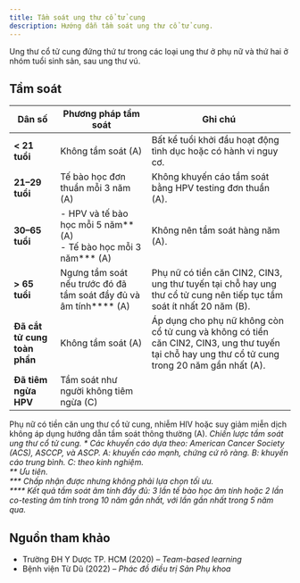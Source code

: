 ```yaml
---
title: Tầm soát ung thư cổ tử cung
description: Hướng dẫn tầm soát ung thư cổ tử cung.
---
```


Ung thư cổ tử cung đứng thứ tư trong các loại ung thư ở phụ nữ và thứ hai ở nhóm tuổi sinh sản, sau ung thư vú.

## Tầm soát

| Dân số                       | Phương pháp tầm soát                                                  | Ghi chú                                                                                                                                          |
| ---------------------------- | --------------------------------------------------------------------- | ------------------------------------------------------------------------------------------------------------------------------------------------ |
| **< 21 tuổi**                | Không tầm soát (A)                                                    | Bất kể tuổi khởi đầu hoạt động tình dục hoặc có hành vi nguy cơ.                                                                                 |
| **21–29 tuổi**               | Tế bào học đơn thuần mỗi 3 năm (A)                                    | Không khuyến cáo tầm soát bằng HPV testing đơn thuần (A).                                                                                        |
| **30–65 tuổi**               | - HPV và tế bào học mỗi 5 năm** (A)<br>- Tế bào học mỗi 3 năm\*** (A) | Không nên tầm soát hàng năm (A).                                                                                                                 |
| **> 65 tuổi**                | Ngưng tầm soát nếu trước đó đã tầm soát đầy đủ và âm tính\*\*\*\* (A) | Phụ nữ có tiền căn CIN2, CIN3, ung thư tuyến tại chỗ hay ung thư cổ tử cung nên tiếp tục tầm soát ít nhất 20 năm (B).                            |
| **Đã cắt tử cung toàn phần** | Không tầm soát (A)                                                    | Áp dụng cho phụ nữ không còn cổ tử cung và không có tiền căn CIN2, CIN3, ung thư tuyến tại chỗ hay ung thư cổ tử cung trong 20 năm gần nhất (A). |
| **Đã tiêm ngừa HPV**         | Tầm soát như người không tiêm ngừa (C)                                |                                                                                                                                                  |

Phụ nữ có tiền căn ung thư cổ tử cung, nhiễm HIV hoặc suy giảm miễn dịch không áp dụng hướng dẫn tầm soát thông thường (A).
_Chiến lược tầm soát ung thư cổ tử cung._
_\* Các khuyến cáo dựa theo: American Cancer Society (ACS), ASCCP, và ASCP. A: khuyến cáo mạnh, chứng cứ rõ ràng. B: khuyến cáo trung bình. C: theo kinh nghiệm._  
_\*\* Ưu tiên._  
_\*\*\* Chấp nhận được nhưng không phải lựa chọn tối ưu._  
_\*\*\*\* Kết quả tầm soát âm tính đầy đủ: 3 lần tế bào học âm tính hoặc 2 lần co-testing âm tính trong 10 năm gần nhất, với lần gần nhất trong 5 năm qua._

## Nguồn tham khảo

- Trường ĐH Y Dược TP. HCM (2020) – _Team-based learning_
- Bệnh viện Từ Dũ (2022) – _Phác đồ điều trị Sản Phụ khoa_
